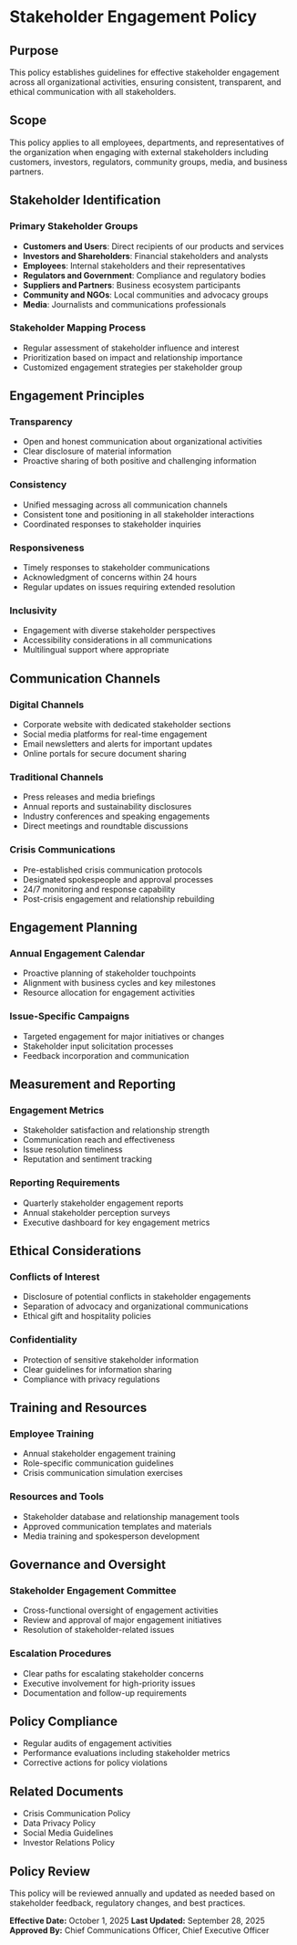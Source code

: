 # Stakeholder Engagement Policy

## Purpose
This policy establishes guidelines for effective stakeholder engagement across all organizational activities, ensuring consistent, transparent, and ethical communication with all stakeholders.

## Scope
This policy applies to all employees, departments, and representatives of the organization when engaging with external stakeholders including customers, investors, regulators, community groups, media, and business partners.

## Stakeholder Identification

### Primary Stakeholder Groups
- **Customers and Users**: Direct recipients of our products and services
- **Investors and Shareholders**: Financial stakeholders and analysts
- **Employees**: Internal stakeholders and their representatives
- **Regulators and Government**: Compliance and regulatory bodies
- **Suppliers and Partners**: Business ecosystem participants
- **Community and NGOs**: Local communities and advocacy groups
- **Media**: Journalists and communications professionals

### Stakeholder Mapping Process
- Regular assessment of stakeholder influence and interest
- Prioritization based on impact and relationship importance
- Customized engagement strategies per stakeholder group

## Engagement Principles

### Transparency
- Open and honest communication about organizational activities
- Clear disclosure of material information
- Proactive sharing of both positive and challenging information

### Consistency
- Unified messaging across all communication channels
- Consistent tone and positioning in all stakeholder interactions
- Coordinated responses to stakeholder inquiries

### Responsiveness
- Timely responses to stakeholder communications
- Acknowledgment of concerns within 24 hours
- Regular updates on issues requiring extended resolution

### Inclusivity
- Engagement with diverse stakeholder perspectives
- Accessibility considerations in all communications
- Multilingual support where appropriate

## Communication Channels

### Digital Channels
- Corporate website with dedicated stakeholder sections
- Social media platforms for real-time engagement
- Email newsletters and alerts for important updates
- Online portals for secure document sharing

### Traditional Channels
- Press releases and media briefings
- Annual reports and sustainability disclosures
- Industry conferences and speaking engagements
- Direct meetings and roundtable discussions

### Crisis Communications
- Pre-established crisis communication protocols
- Designated spokespeople and approval processes
- 24/7 monitoring and response capability
- Post-crisis engagement and relationship rebuilding

## Engagement Planning

### Annual Engagement Calendar
- Proactive planning of stakeholder touchpoints
- Alignment with business cycles and key milestones
- Resource allocation for engagement activities

### Issue-Specific Campaigns
- Targeted engagement for major initiatives or changes
- Stakeholder input solicitation processes
- Feedback incorporation and communication

## Measurement and Reporting

### Engagement Metrics
- Stakeholder satisfaction and relationship strength
- Communication reach and effectiveness
- Issue resolution timeliness
- Reputation and sentiment tracking

### Reporting Requirements
- Quarterly stakeholder engagement reports
- Annual stakeholder perception surveys
- Executive dashboard for key engagement metrics

## Ethical Considerations

### Conflicts of Interest
- Disclosure of potential conflicts in stakeholder engagements
- Separation of advocacy and organizational communications
- Ethical gift and hospitality policies

### Confidentiality
- Protection of sensitive stakeholder information
- Clear guidelines for information sharing
- Compliance with privacy regulations

## Training and Resources

### Employee Training
- Annual stakeholder engagement training
- Role-specific communication guidelines
- Crisis communication simulation exercises

### Resources and Tools
- Stakeholder database and relationship management tools
- Approved communication templates and materials
- Media training and spokesperson development

## Governance and Oversight

### Stakeholder Engagement Committee
- Cross-functional oversight of engagement activities
- Review and approval of major engagement initiatives
- Resolution of stakeholder-related issues

### Escalation Procedures
- Clear paths for escalating stakeholder concerns
- Executive involvement for high-priority issues
- Documentation and follow-up requirements

## Policy Compliance
- Regular audits of engagement activities
- Performance evaluations including stakeholder metrics
- Corrective actions for policy violations

## Related Documents
- Crisis Communication Policy
- Data Privacy Policy
- Social Media Guidelines
- Investor Relations Policy

## Policy Review
This policy will be reviewed annually and updated as needed based on stakeholder feedback, regulatory changes, and best practices.

**Effective Date:** October 1, 2025
**Last Updated:** September 28, 2025
**Approved By:** Chief Communications Officer, Chief Executive Officer